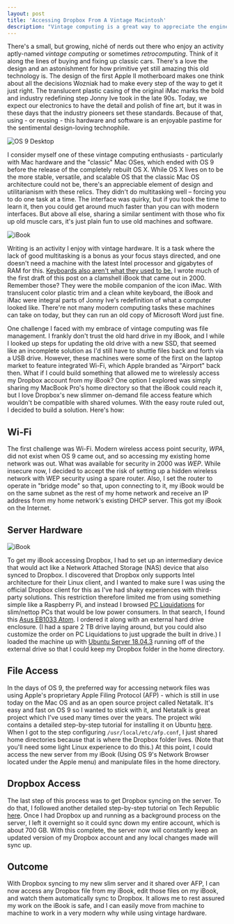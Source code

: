 ```yaml
---
layout: post
title: 'Accessing Dropbox From A Vintage Macintosh'
description: "Vintage computing is a great way to appreciate the engineering and design achievements of yesteryear; here's a quick tip on how to actually get a little work done while you're at it."
---
```


There's a small, but growing, niché of nerds out there who enjoy an activity aptly-named _vintage computing_ or sometimes _retrocomputing_. Think of it along the lines of buying and fixing up classic cars. There's a love the design and an astonishment for how primitive yet still amazing this old technology is. The design of the first Apple II motherboard makes one think about all the decisions Wozniak had to make every step of the way to get it just right. The translucent plastic casing of the original iMac marks the bold and industry redefining step Jonny Ive took in the late 90s. Today, we expect our electronics to have the detail and polish of fine art, but it was in these days that the industry pioneers set these standards. Because of that, using - or reusing - this hardware and software is an enjoyable pastime for the sentimental design-loving technophile.

![OS 9 Desktop](/images/OS9.png)

I consider myself one of these vintage computing enthusiasts - particularly with Mac hardware and the "classic" Mac OSes, which ended with OS 9 before the release of the completely rebuilt OS X. While OS X lives on to be the more stable, versatile, and scalable OS that the classic Mac OS architecture could not be, there's an appreciable element of design and utilitarianism with these relics. They didn't do multitasking well – forcing you to do one task at a time. The interface was quirky, but if you took the time to learn it, then you could get around much faster than you can with modern interfaces. But above all else, sharing a similar sentiment with those who fix up old muscle cars, it's just plain fun to use old machines and software.

![iBook](/images/ibook.jpg)

Writing is an activity I enjoy with vintage hardware. It is a task where the lack of good multitasking is a bonus as your focus stays directed, and one doesn't need a machine with the latest Intel processor and gigabytes of RAM for this. [Keyboards also aren't what they used to be.](https://www.youtube.com/watch?v=D7wmMZmMinM) I wrote much of the first draft of this post on a clamshell iBook that came out in 2000. Remember those? They were the mobile companion of the icon iMac. With translucent color plastic trim and a clean white keyboard, the iBook and iMac were integral parts of Jonny Ive's redefinition of what a computer looked like. There're not many modern computing tasks these machines can take on today, but they can run an old copy of Microsoft Word just fine.

One challenge I faced with my embrace of vintage computing was file management. I frankly don't trust the old hard drive in my iBook, and I while I looked up steps for updating the old drive with a new SSD, that seemed like an incomplete solution as I'd still have to shuttle files back and forth via a USB drive. However, these machines were some of the first on the laptop market to feature integrated Wi-Fi, which Apple branded as "Airport" back then. What if I could build something that allowed me to wirelessly access my Dropbox account from my iBook? One option I explored was simply sharing my MacBook Pro's home directory so that the iBook could reach it, but I love Dropbox's new slimmer on-demand file access feature which wouldn't be compatible with shared volumes. With the easy route ruled out, I decided to build a solution. Here's how:

## Wi-Fi

The first challenge was Wi-Fi. Modern wireless access point security, _WPA_, did not exist when OS 9 came out, and so accessing my existing home network was out. What was available for security in 2000 was _WEP_. While insecure now, I decided to accept the risk of setting up a hidden wireless network with WEP security using a spare router. Also, I set the router to operate in "bridge mode" so that, upon connecting to it, my iBook would be on the same subnet as the rest of my home network and receive an IP address from my home network's existing DHCP server. This got my iBook on the Internet.

## Server Hardware

![iBook](/images/asus.jpg)


To get my iBook accessing Dropbox, I had to set up an intermediary device that would act like a Network Attached Storage (NAS) device that also synced to Dropbox. I discovered that Dropbox only supports Intel architecture for their Linux client, and I wanted to make sure I was using the official Dropbox client for this as I've had shaky experiences with third-party solutions. This restriction therefore limited me from using something simple like a Raspberry Pi, and instead I browsed [PC Liquidations](https://www.pcliquidations.com/) for slim/nettop PCs that would be low power consumers. In that search, I found this [Asus EB1033 Atom](https://www.pcliquidations.com/p25745-asus-eb1033-atom-d2550). I ordered it along with an external hard drive enclosure. (I had a spare 2 TB drive laying around, but you could also customize the order on PC Liquidations to just upgrade the built in drive.) I loaded the machine up with [Ubuntu Server 18.04.3](https://ubuntu.com/download/server) running off of the external drive so that I could keep my Dropbox folder in the home directory.

## File Access

In the days of OS 9, the preferred way for accessing network files was using Apple's proprietary Apple Filing Protocol (AFP) - which is still in use today on the Mac OS and as an open source project called Netatalk. It's easy and fast on OS 9 so I wanted to stick with it, and Netatalk is great project which I've used many times over the years. The project wiki contains a detailed step-by-step tutorial for installing it on Ubuntu [here](http://netatalk.sourceforge.net/wiki/index.php/Install_Netatalk_3.1.12_on_Ubuntu_18.04_Bionic). When I got to the step configuring `/usr/local/etc/afp.conf`, I just shared home directories because that is where the Dropbox folder lives. (Note that you'll need some light Linux experience to do this.) At this point, I could access the new server from my iBook (Using OS 9's Network Browser located under the Apple menu) and manipulate files in the home directory.

## Dropbox Access

The last step of this process was to get Dropbox syncing on the server. To do that, I followed another detailed step-by-step tutorial on Tech Republic [here](https://www.techrepublic.com/article/how-to-install-and-run-dropbox-from-a-headless-linux-server/). Once I had Dropbox up and running as a background process on the server, I left it overnight so it could sync down my entire account, which is about 700 GB. With this complete, the server now will constantly keep an updated version of my Dropbox account and any local changes made will sync up.

## Outcome

With Dropbox syncing to my new slim server and it shared over AFP, I can now access any Dropbox file from my iBook, edit those files on my iBook, and watch them automatically sync to Dropbox. It allows me to rest assured my work on the iBook is safe, and I can easily move from machine to machine to work in a very modern why while using vintage hardware.
